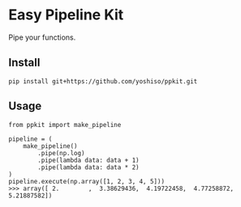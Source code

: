 # Easy Pipeline Kit

Pipe your functions.

## Install

`pip install git+https://github.com/yoshiso/ppkit.git`


## Usage

```
from ppkit import make_pipeline

pipeline = (
    make_pipeline()
        .pipe(np.log)
        .pipe(lambda data: data + 1)
        .pipe(lambda data: data * 2)
)
pipeline.execute(np.array([1, 2, 3, 4, 5]))
>>> array([ 2.        ,  3.38629436,  4.19722458,  4.77258872,  5.21887582])
```
